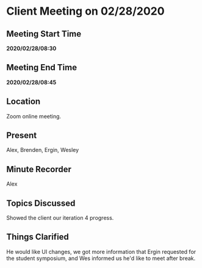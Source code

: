 # Client Meeting on 02/28/2020

## Meeting Start Time

**2020/02/28/08:30**

## Meeting End Time

**2020/02/28/08:45**

## Location

Zoom online meeting.

## Present

Alex, Brenden, Ergin, Wesley

## Minute Recorder

Alex

## Topics Discussed

Showed the client our iteration 4 progress.

## Things Clarified

He would like UI changes, we got more information that Ergin requested for the student symposium, and Wes informed us he'd like to meet after break.